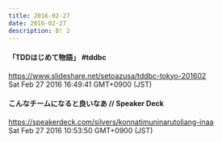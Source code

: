 ```yaml
---
title: 2016-02-27
date: 2016-02-27
description: B! 2
---
```


#### 「TDDはじめて物語」 #tddbc
https://www.slideshare.net/setoazusa/tddbc-tokyo-201602<br>
Sat Feb 27 2016 16:49:41 GMT+0900 (JST)<br>


#### こんなチームになると良いなあ // Speaker Deck
https://speakerdeck.com/silvers/konnatimuninarutoliang-inaa<br>
Sat Feb 27 2016 10:53:50 GMT+0900 (JST)<br>


